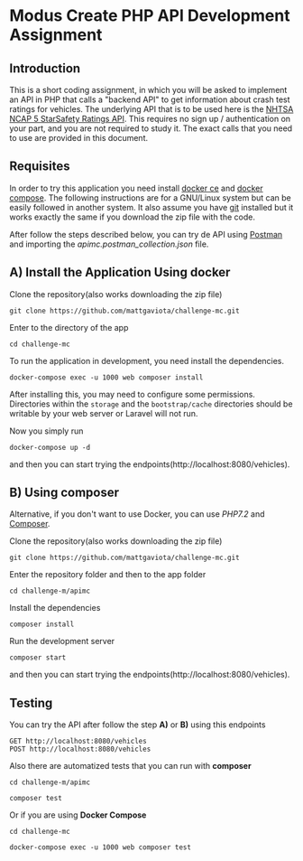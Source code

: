 # Modus Create PHP API Development Assignment

## Introduction
This is a short coding assignment, in which you will be asked to
implement an API in PHP that calls a "backend API" to get information
about crash test ratings for vehicles.
The underlying API that is to be used here is the
[NHTSA NCAP 5 StarSafety Ratings API](https://one.nhtsa.gov/webapi/Default.aspx?SafetyRatings/API/5).
This requires no sign up / authentication on your part, and you are not required
to study it. The exact calls that you need to use are provided in this document.

## Requisites

In order to try this application you need install [docker ce](https://docs.docker.com/install/overview/)
and [docker compose](https://docs.docker.com/compose/overview/).
The following instructions are for a GNU/Linux system but can be easily
followed in another system.
It also assume you have [git](https://git-scm.com/) installed but it works
exactly the same if you download the zip file with the code.

After follow the steps described below, you can try de API using
[Postman](https://www.getpostman.com/) and importing the
*apimc.postman_collection.json* file.

## A) Install the Application Using docker

Clone the repository(also works downloading the zip file)

    git clone https://github.com/mattgaviota/challenge-mc.git

Enter to the directory of the app

    cd challenge-mc

To run the application in development, you need install the dependencies.

    docker-compose exec -u 1000 web composer install

After installing this, you may need to configure some permissions. Directories
within the  `storage` and the `bootstrap/cache` directories should be writable
by your web server or Laravel will not run.

Now you simply run

    docker-compose up -d

and then you can start trying the endpoints(http://localhost:8080/vehicles).

## B) Using composer

Alternative, if you don't want to use Docker, you can use *PHP7.2* and
[Composer](https://getcomposer.org/).

Clone the repository(also works downloading the zip file)

    git clone https://github.com/mattgaviota/challenge-mc.git

Enter the repository folder and then to the app folder

    cd challenge-m/apimc

Install the dependencies

    composer install

Run the development server

    composer start

and then you can start trying the endpoints(http://localhost:8080/vehicles).

## Testing

You can try the API after follow the step **A)** or **B)** using this endpoints

    GET http://localhost:8080/vehicles
    POST http://localhost:8080/vehicles

Also there are automatized tests that you can run with **composer**

    cd challenge-m/apimc
  
    composer test

Or if you are using **Docker Compose**

    cd challenge-mc
    
    docker-compose exec -u 1000 web composer test
